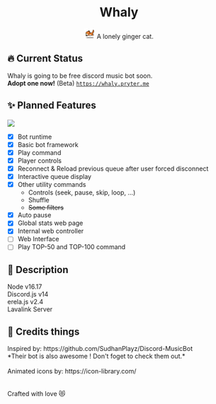 <h1 align="center">Whaly</h1>
<p align="center"><img src="./cat-running.gif" width="24px" height="24px"/> A lonely ginger cat.</p>

<h2>🔥 Current Status</h2>

Whaly is going to be free discord music bot soon.<br/>
**Adopt one now!** (Beta)
<code>https://whaly.pryter.me</code>

<h2>✨ Planned Features</h2>
<img style="vertical-align:middle" src="https://progress-bar.dev/75/?scale=100&title=&nbsp;Progress&width=120&color=babaca"/>

- [X] Bot runtime <br/>
- [X] Basic bot framework<br/>
- [X] Play command<br/>
- [X] Player controls<br/>
- [X] Reconnect & Reload previous queue after user forced disconnect<br/>
- [X] Interactive queue display<br/>
- [X] Other utility commands<br/>
    - Controls (seek, pause, skip, loop, ...)<br/>
    - Shuffle<br/>
    - <s>Some filters</s><br/>
- [X] Auto pause<br/>
- [X] Global stats web page <br/>
- [X] Internal web controller <br/>
- [ ] Web Interface <br/>
- [ ] Play TOP-50 and TOP-100 command <br/>

<h2>🧂 Description</h2>
Node v16.17<br/>
Discord.js v14<br/>
erela.js v2.4<br/>
Lavalink Server 

<h2>🎨 Credits things</h2>
Inspired by: https://github.com/SudhanPlayz/Discord-MusicBot <br/>
*Their bot is also awesome ! Don't foget to check them out.*
<br/>
<br/>
Animated icons by: 
https://icon-library.com/

<br/>
<br/>
<br/>
Crafted with love 😻
